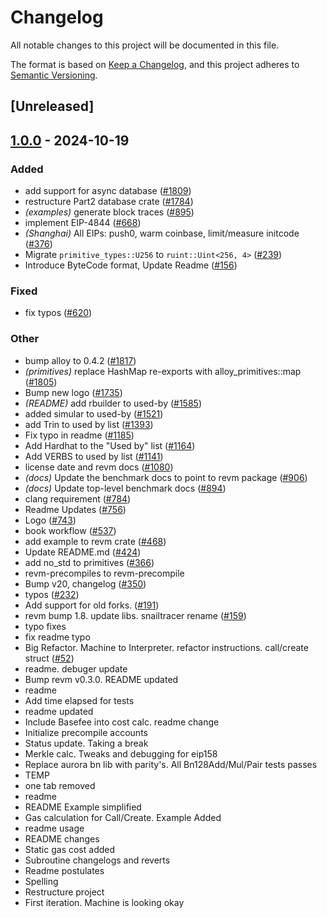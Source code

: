 # Changelog

All notable changes to this project will be documented in this file.

The format is based on [Keep a Changelog](https://keepachangelog.com/en/1.0.0/),
and this project adheres to [Semantic Versioning](https://semver.org/spec/v2.0.0.html).

## [Unreleased]

## [1.0.0](https://github.com/shemnon/revm/releases/tag/revm-database-v1.0.0) - 2024-10-19

### Added

- add support for async database ([#1809](https://github.com/shemnon/revm/pull/1809))
- restructure Part2 database crate ([#1784](https://github.com/shemnon/revm/pull/1784))
- *(examples)* generate block traces ([#895](https://github.com/shemnon/revm/pull/895))
- implement EIP-4844 ([#668](https://github.com/shemnon/revm/pull/668))
- *(Shanghai)* All EIPs: push0, warm coinbase, limit/measure initcode ([#376](https://github.com/shemnon/revm/pull/376))
- Migrate `primitive_types::U256` to `ruint::Uint<256, 4>` ([#239](https://github.com/shemnon/revm/pull/239))
- Introduce ByteCode format, Update Readme ([#156](https://github.com/shemnon/revm/pull/156))

### Fixed

- fix typos ([#620](https://github.com/shemnon/revm/pull/620))

### Other

- bump alloy to 0.4.2 ([#1817](https://github.com/shemnon/revm/pull/1817))
- *(primitives)* replace HashMap re-exports with alloy_primitives::map ([#1805](https://github.com/shemnon/revm/pull/1805))
- Bump new logo ([#1735](https://github.com/shemnon/revm/pull/1735))
- *(README)* add rbuilder to used-by ([#1585](https://github.com/shemnon/revm/pull/1585))
- added simular to used-by ([#1521](https://github.com/shemnon/revm/pull/1521))
- add Trin to used by list ([#1393](https://github.com/shemnon/revm/pull/1393))
- Fix typo in readme ([#1185](https://github.com/shemnon/revm/pull/1185))
- Add Hardhat to the "Used by" list ([#1164](https://github.com/shemnon/revm/pull/1164))
- Add VERBS to used by list ([#1141](https://github.com/shemnon/revm/pull/1141))
- license date and revm docs ([#1080](https://github.com/shemnon/revm/pull/1080))
- *(docs)* Update the benchmark docs to point to revm package ([#906](https://github.com/shemnon/revm/pull/906))
- *(docs)* Update top-level benchmark docs ([#894](https://github.com/shemnon/revm/pull/894))
- clang requirement ([#784](https://github.com/shemnon/revm/pull/784))
- Readme Updates ([#756](https://github.com/shemnon/revm/pull/756))
- Logo ([#743](https://github.com/shemnon/revm/pull/743))
- book workflow ([#537](https://github.com/shemnon/revm/pull/537))
- add example to revm crate ([#468](https://github.com/shemnon/revm/pull/468))
- Update README.md ([#424](https://github.com/shemnon/revm/pull/424))
- add no_std to primitives ([#366](https://github.com/shemnon/revm/pull/366))
- revm-precompiles to revm-precompile
- Bump v20, changelog ([#350](https://github.com/shemnon/revm/pull/350))
- typos ([#232](https://github.com/shemnon/revm/pull/232))
- Add support for old forks. ([#191](https://github.com/shemnon/revm/pull/191))
- revm bump 1.8. update libs. snailtracer rename ([#159](https://github.com/shemnon/revm/pull/159))
- typo fixes
- fix readme typo
- Big Refactor. Machine to Interpreter. refactor instructions. call/create struct ([#52](https://github.com/shemnon/revm/pull/52))
- readme. debuger update
- Bump revm v0.3.0. README updated
- readme
- Add time elapsed for tests
- readme updated
- Include Basefee into cost calc. readme change
- Initialize precompile accounts
- Status update. Taking a break
- Merkle calc. Tweaks and debugging for eip158
- Replace aurora bn lib with parity's. All Bn128Add/Mul/Pair tests passes
- TEMP
- one tab removed
- readme
- README Example simplified
- Gas calculation for Call/Create. Example Added
- readme usage
- README changes
- Static gas cost added
- Subroutine changelogs and reverts
- Readme postulates
- Spelling
- Restructure project
- First iteration. Machine is looking okay
